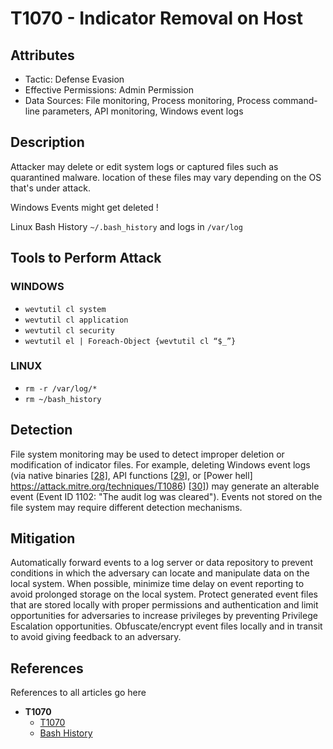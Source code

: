 # T1070 - Indicator Removal on Host

## Attributes

- Tactic: Defense Evasion
- Effective Permissions: Admin Permission
- Data Sources: File monitoring, Process monitoring, Process command-line parameters, API monitoring, Windows event logs

## Description

Attacker may delete or edit system logs or captured files such as quarantined malware. location of these files may vary depending on the OS that's under attack.

Windows Events might get deleted !

Linux Bash History `~/.bash_history` and logs in `/var/log` 

## Tools to Perform Attack

### WINDOWS

- `wevtutil cl system`
- `wevtutil cl application`
- `wevtutil cl security`
- `wevtutil el | Foreach-Object {wevtutil cl “$_”}`

### LINUX

- `rm -r /var/log/*`
- `rm ~/bash_history`

## Detection

File system monitoring may be used to detect improper deletion or modification of indicator files. For example, deleting Windows event logs (via native binaries [[28\]](https://docs.microsoft.com/windows-server/administration/windows-commands/wevtutil), API functions [[29\]](https://msdn.microsoft.com/library/system.diagnostics.eventlog.clear.aspx), or [Power hell] https://attack.mitre.org/techniques/T1086) [[30\]](https://docs.microsoft.com/powershell/module/microsoft.powershell.management/clear-eventlog)) may generate an alterable event (Event ID 1102: "The audit log was 
cleared"). Events not stored on the file system may require different  detection mechanisms.

## Mitigation

Automatically forward events to a log server or data repository to prevent conditions in which the adversary can locate and manipulate data on the local system. When possible, minimize time delay on event reporting to avoid prolonged storage on the local system. Protect generated event files that are stored locally with proper permissions  and authentication and limit opportunities for adversaries to increase  privileges by preventing Privilege Escalation opportunities. Obfuscate/encrypt event files locally and in transit to avoid giving feedback to an adversary.

## References

References to all articles go here

- **T1070**
  - [T1070](https://attack.mitre.org/techniques/T1070/)
  - [Bash History](https://attack.mitre.org/techniques/T1139/)
